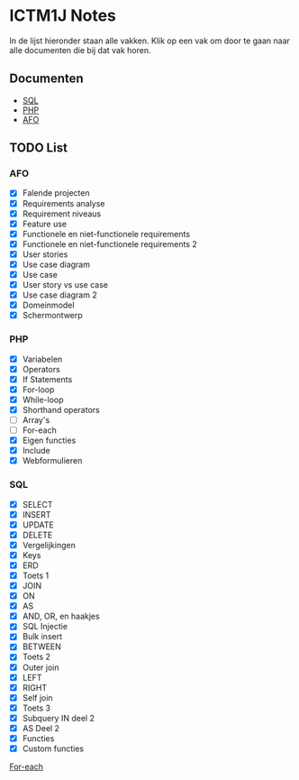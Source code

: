 # ICTM1J Notes

In de lijst hieronder staan alle vakken. Klik op een vak om door te gaan naar alle documenten die bij dat vak horen.

## Documenten

- [SQL](sql/SQL.md)
- [PHP](php/PHP.md)
- [AFO](afo/AFO.md)

## TODO List

### AFO

- [x] Falende projecten
- [x] Requirements analyse
- [x] Requirement niveaus
- [x] Feature use
- [x] Functionele en niet-functionele requirements
- [x] Functionele en niet-functionele requirements 2
- [x] User stories
- [x] Use case diagram
- [x] Use case
- [x] User story vs use case
- [x] Use case diagram 2
- [x] Domeinmodel
- [x] Schermontwerp

### PHP

- [x] Variabelen
- [x] Operators
- [x] If Statements
- [x] For-loop
- [x] While-loop
- [x] Shorthand operators
- [ ] Array's
- [ ] For-each
- [x] Eigen functies
- [x] Include
- [x] Webformulieren

### SQL

- [x] SELECT
- [x] INSERT
- [x] UPDATE
- [x] DELETE
- [x] Vergelijkingen
- [x] Keys
- [x] ERD
- [x] Toets 1
- [x] JOIN
- [x] ON
- [x] AS
- [x] AND, OR, en haakjes
- [x] SQL Injectie
- [x] Bulk insert
- [x] BETWEEN
- [x] Toets 2
- [x] Outer join
- [x] LEFT
- [x] RIGHT
- [x] Self join
- [x] Toets 3
- [x] Subquery IN deel 2
- [x] AS Deel 2
- [x] Functies
- [x] Custom functies

[For-each](php/week41/PHP-2021-10-11-W.md#For-each)
